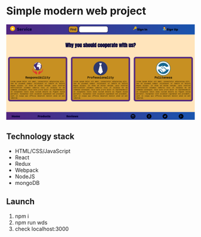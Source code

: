 # Simple modern web project
![Preview](./img/preview.png "Подпись")
## Technology stack
* HTML/CSS/JavaScript
* React
* Redux
* Webpack
* NodeJS
* mongoDB
## Launch
1. npm i
2. npm run wds
3. check localhost:3000

